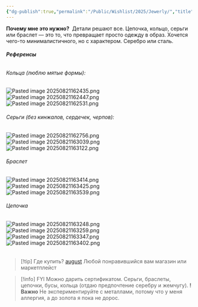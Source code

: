 ```yaml
---
{"dg-publish":true,"permalink":"/Public/Wishlist/2025/Jewerly/","title":"💍 Украшения","tags":["slay","аксессуары"]}
---
```



**Почему мне это нужно?** 
Детали решают все. Цепочка, кольцо, серьги или браслет — это то, что превращает просто одежду в образ. Хочется чего-то минималистичного, но с характером. Серебро или сталь.

###### **Референсы** 
###### Кольца (люблю мятые формы):
![Pasted image 20250821162435.png](/img/user/Public/Wishlist/2025/attachments/Pasted%20image%2020250821162435.png)
![Pasted image 20250821162447.png](/img/user/Public/Wishlist/2025/attachments/Pasted%20image%2020250821162447.png)
![Pasted image 20250821162531.png](/img/user/Public/Wishlist/2025/attachments/Pasted%20image%2020250821162531.png)
###### Серьги (без кинжалов, сердечек, черпов):
![Pasted image 20250821162756.png](/img/user/Public/Wishlist/2025/attachments/Pasted%20image%2020250821162756.png)
![Pasted image 20250821163039.png](/img/user/Public/Wishlist/2025/attachments/Pasted%20image%2020250821163039.png)
![Pasted image 20250821163122.png](/img/user/Public/Wishlist/2025/attachments/Pasted%20image%2020250821163122.png)
###### Браслет
![Pasted image 20250821163414.png](/img/user/Public/Wishlist/2025/attachments/Pasted%20image%2020250821163414.png)
![Pasted image 20250821163425.png](/img/user/Public/Wishlist/2025/attachments/Pasted%20image%2020250821163425.png)
![Pasted image 20250821163539.png](/img/user/Public/Wishlist/2025/attachments/Pasted%20image%2020250821163539.png)
###### Цепочка
![Pasted image 20250821163248.png](/img/user/Public/Wishlist/2025/attachments/Pasted%20image%2020250821163248.png)
![Pasted image 20250821163259.png](/img/user/Public/Wishlist/2025/attachments/Pasted%20image%2020250821163259.png)
![Pasted image 20250821163347.png](/img/user/Public/Wishlist/2025/attachments/Pasted%20image%2020250821163347.png)
![Pasted image 20250821163402.png](/img/user/Public/Wishlist/2025/attachments/Pasted%20image%2020250821163402.png)
######
> [!tip] Где купить?
> [august](https://jewelry-in-august.com/)
> Любой понравившийся вам магазин или маркетплейст

> [!info] FYI
> Можно дарить сертификатом. Серьги, браслеты, цепочки, бусы, кольца (отдаю предпочтение серебру и жемчугу). **!Важно** Не экспериментируйте с металлами, потому что у меня аллергия, а до золота я пока не дорос.